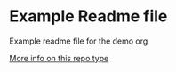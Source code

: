 # Example Readme file

Example readme file for the demo org

[More info on this repo type](https://docs.github.com/en/communities/setting-up-your-project-for-healthy-contributions/creating-a-default-community-health-file)
